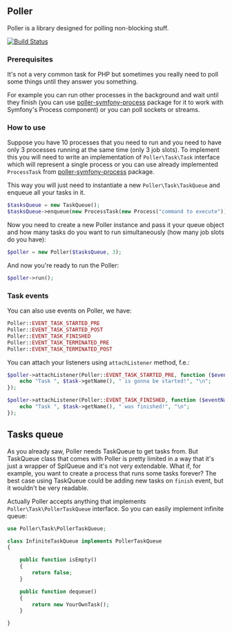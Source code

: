 
Poller
------

Poller is a library designed for polling non-blocking stuff.

[![Build Status](https://travis-ci.org/nikita2206/poller.svg?branch=master)](https://travis-ci.org/nikita2206/poller)

### Prerequisites

It's not a very common task for PHP but sometimes you really need to poll some things until they answer you something.

For example you can run other processes in the background and wait until they finish (you can use
 [poller-symfony-process](https://github.com/nikita2206/poller-symfony-process)
 package for it to work with Symfony's Process component) or you can poll sockets or streams.

### How to use

Suppose you have 10 processes that you need to run and you need to have only 3 processes running at the same time (only 3 job slots).
To implement this you will need to write an implementation of `Poller\Task\Task` interface which will represent a single process or
 you can use already implemented `ProcessTask` from [poller-symfony-process](https://github.com/nikita2206/poller-symfony-process)
 package.

This way you will just need to instantiate a new `Poller\Task\TaskQueue` and enqueue all your tasks in it.

``` php
$tasksQueue = new TaskQueue();
$tasksQueue->enqueue(new ProcessTask(new Process("command to execute")));
```

Now you need to create a new Poller instance and pass it your queue object and how many tasks do you want to run simultaneously
 (how many job slots do you have):

``` php
$poller = new Poller($tasksQueue, 3);
```

And now you're ready to run the Poller:

``` php
$poller->run();
```

### Task events

You can also use events on Poller, we have:

``` php
Poller::EVENT_TASK_STARTED_PRE
Poller::EVENT_TASK_STARTED_POST
Poller::EVENT_TASK_FINISHED
Poller::EVENT_TASK_TERMINATED_PRE
Poller::EVENT_TASK_TERMINATED_POST
```

You can attach your listeners using `attachListener` method, f.e.:

``` php
$poller->attachListener(Poller::EVENT_TASK_STARTED_PRE, function ($eventName, NamedTask $task) {
    echo "Task ", $task->getName(), " is gonna be started!", "\n";
});

$poller->attachListener(Poller::EVENT_TASK_FINISHED, function ($eventName, NamedTask $task) {
    echo "Task ", $task->getName(), " was finished!", "\n";
});
```

## Tasks queue

As you already saw, Poller needs TaskQueue to get tasks from. But TaskQueue class that comes with Poller is pretty limited
in a way that it's just a wrapper of SplQueue and it's not very extendable. What if, for example, you want to create a process
that runs some tasks forever? The best case using TaskQueue could be adding new tasks on `finish` event, but it wouldn't be very
readable.

Actually Poller accepts anything that implements `Poller\Task\PollerTaskQueue` interface. So you can easily implement infinite
queue:

``` php
use Poller\Task\PollerTaskQueue;

class InfiniteTaskQueue implements PollerTaskQueue
{

    public function isEmpty()
    {
        return false;
    }

    public function dequeue()
    {
        return new YourOwnTask();
    }

}
```
